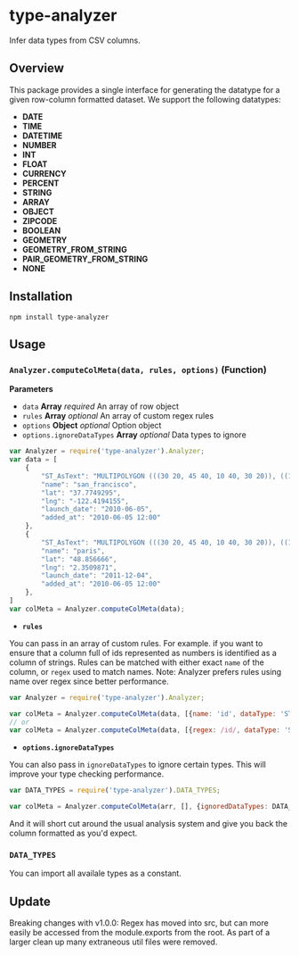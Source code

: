 # type-analyzer

Infer data types from CSV columns.

## Overview

This package provides a single interface for generating the datatype for a given
row-column formatted dataset. We support the following datatypes:

* **DATE**
* **TIME**
* **DATETIME**
* **NUMBER**
* **INT**
* **FLOAT**
* **CURRENCY**
* **PERCENT**
* **STRING**
* **ARRAY**
* **OBJECT**
* **ZIPCODE**
* **BOOLEAN**
* **GEOMETRY**
* **GEOMETRY_FROM_STRING**
* **PAIR_GEOMETRY_FROM_STRING**
* **NONE**

## Installation

    npm install type-analyzer

## Usage

### `Analyzer.computeColMeta(data, rules, options)` (Function)

**Parameters**

-  `data` **Array**  _required_ An array of row object
-  `rules` **Array**  _optional_ An array of custom regex rules
-  `options` **Object**  _optional_ Option object
-  `options.ignoreDataTypes` **Array**  _optional_ Data types to ignore

```js
var Analyzer = require('type-analyzer').Analyzer;
var data = [
    {
        "ST_AsText": "MULTIPOLYGON (((30 20, 45 40, 10 40, 30 20)), ((15 5, 40 10, 10 20, 5 10, 15 5)))",
        "name": "san_francisco",
        "lat": "37.7749295",
        "lng": "-122.4194155",
        "launch_date": "2010-06-05",
        "added_at": "2010-06-05 12:00"
    },
    {
        "ST_AsText": "MULTIPOLYGON (((30 20, 45 40, 10 40, 30 20)), ((15 5, 40 10, 10 20, 5 10, 15 5)))",
        "name": "paris",
        "lat": "48.856666",
        "lng": "2.3509871",
        "launch_date": "2011-12-04",
        "added_at": "2010-06-05 12:00"
    },
]
var colMeta = Analyzer.computeColMeta(data);
```
- **`rules`**

You can pass in an array of custom rules. For example. if you want to ensure that a column full of ids represented as numbers is identified as a column of strings. Rules can be matched with either exact `name` of the column, or `regex` used to match names. Note: Analyzer prefers rules using name over regex since better performance.

```js
var Analyzer = require('type-analyzer').Analyzer;

var colMeta = Analyzer.computeColMeta(data, [{name: 'id', dataType: 'STRING'}]);
// or
var colMeta = Analyzer.computeColMeta(data, [{regex: /id/, dataType: 'STRING'}]);
```

- **`options.ignoreDataTypes`**

You can also pass in `ignoreDataTypes` to ignore certain types. This will improve your type checking performance.

```js
var DATA_TYPES = require('type-analyzer').DATA_TYPES;

var colMeta = Analyzer.computeColMeta(arr, [], {ignoredDataTypes: DATA_TYPES.CURRENCY})[0].type,
```

And it will short cut around the usual analysis system and give
you back the column formatted as you'd expect.

### `DATA_TYPES`

You can import all availale types as a constant.


## Update
Breaking changes with v1.0.0: Regex has moved into src, but can more easily be
accessed from the module.exports from the root. As part of a larger clean up
many extraneous util files were removed.
